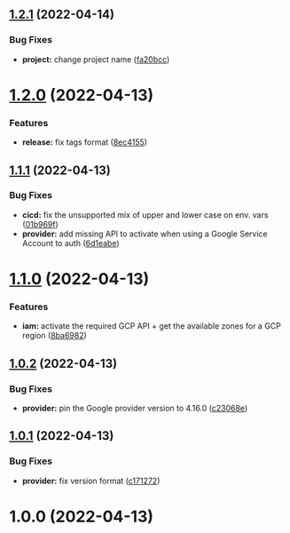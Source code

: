 ## [1.2.1](https://github.com/timoa/terraform-module-gcp-example/compare/v1.2.0...v1.2.1) (2022-04-14)


### Bug Fixes

* **project:** change project name ([fa20bcc](https://github.com/timoa/terraform-module-gcp-example/commit/fa20bcc660ad7f87f3565e9aa0a431fc98f9758d))

# [1.2.0](https://github.com/timoa/terraform-module-gcp-example/compare/v1.1.1...v1.2.0) (2022-04-13)


### Features

* **release:** fix tags format ([8ec4155](https://github.com/timoa/terraform-module-gcp-example/commit/8ec41550f83de776296d13b4bed3323a64ca4c56))

## [1.1.1](https://github.com/timoa/terraform-module-gcp-example/compare/v1.1.0...v1.1.1) (2022-04-13)


### Bug Fixes

* **cicd:** fix the unsupported mix of upper and lower case on env. vars ([01b969f](https://github.com/timoa/terraform-module-gcp-example/commit/01b969f039503b5159fd1bf1e3368b069931e38f))
* **provider:** add missing API to activate when using a Google Service Account to auth ([6d1eabe](https://github.com/timoa/terraform-module-gcp-example/commit/6d1eabe13e316383bfcd397f4350c399deb58c1e))

# [1.1.0](https://github.com/timoa/terraform-module-gcp-example/compare/v1.0.2...v1.1.0) (2022-04-13)


### Features

* **iam:** activate the required GCP API + get the available zones for a GCP region ([8ba6982](https://github.com/timoa/terraform-module-gcp-example/commit/8ba69823673f3344b725114248996203575d905a))

## [1.0.2](https://github.com/timoa/terraform-module-gcp-example/compare/v1.0.1...v1.0.2) (2022-04-13)


### Bug Fixes

* **provider:** pin the Google provider version to 4.16.0 ([c23068e](https://github.com/timoa/terraform-module-gcp-example/commit/c23068e25189bc145c7823762d8f48a07dd550b6))

## [1.0.1](https://github.com/timoa/terraform-module-gcp-example/compare/v1.0.0...v1.0.1) (2022-04-13)


### Bug Fixes

* **provider:** fix version format ([c171272](https://github.com/timoa/terraform-module-gcp-example/commit/c1712727b2407b4ee45143dfbf43c487ea1e34c0))

# 1.0.0 (2022-04-13)
